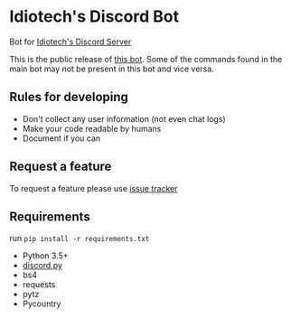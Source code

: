 # Idiotech's Discord Bot

Bot for [Idiotech's Discord Server](https://discord.gg/0z3KQXI6apyyeNOD)

This is the public release of [this bot](https://github.com/iScrE4m/IdiotechDiscordBot). Some of the commands found in the main bot may not be present in this bot and vice versa. 

## Rules for developing

* Don't collect any user information (not even chat logs)
* Make your code readable by humans
* Document if you can

## Request a feature

To request a feature please use [issue tracker](https://github.com/iScrE4m/IdiotechDiscordBot/issues)

## Requirements

run ```pip install -r requirements.txt```

* Python 3.5+
* [discord.py](https://github.com/Rapptz/discord.py)
* bs4
* requests
* pytz
* Pycountry

